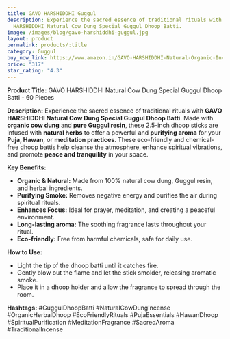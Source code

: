 ```yaml
---
title: GAVO HARSHIDDHI Guggul
description: Experience the sacred essence of traditional rituals with GAVO
  HARSHIDDHI Natural Cow Dung Special Guggul Dhoop Batti.
image: /images/blog/gavo-harshiddhi-guggul.jpg
layout: product
permalink: products/:title
category: Guggul
buy_now_link: https://www.amazon.in/GAVO-HARSHIDDHI-Natural-Organic-Incense/dp/B0B4WVHQ3Z/ref=sr_1_57_sspa?crid=274T8B0U72I18&tag=m0150-21
price: "317"
star_rating: "4.3"
---
```

**Product Title:**
GAVO HARSHIDDHI Natural Cow Dung Special Guggul Dhoop Batti - 60 Pieces

**Description:**
Experience the sacred essence of traditional rituals with **GAVO HARSHIDDHI Natural Cow Dung Special Guggul Dhoop Batti**. Made with **organic cow dung** and **pure Guggul resin**, these 2.5-inch dhoop sticks are infused with **natural herbs** to offer a powerful and **purifying aroma** for your **Puja, Hawan**, or **meditation practices**. These eco-friendly and chemical-free dhoop battis help cleanse the atmosphere, enhance spiritual vibrations, and promote **peace and tranquility** in your space.

**Key Benefits:**
- **Organic & Natural:** Made from 100% natural cow dung, Guggul resin, and herbal ingredients.
- **Purifying Smoke:** Removes negative energy and purifies the air during spiritual rituals.
- **Enhances Focus:** Ideal for prayer, meditation, and creating a peaceful environment.
- **Long-lasting aroma:** The soothing fragrance lasts throughout your ritual.
- **Eco-friendly:** Free from harmful chemicals, safe for daily use.

**How to Use:**
- Light the tip of the dhoop batti until it catches fire.
- Gently blow out the flame and let the stick smolder, releasing aromatic smoke.
- Place it in a dhoop holder and allow the fragrance to spread through the room.

**Hashtags:**
#GuggulDhoopBatti #NaturalCowDungIncense #OrganicHerbalDhoop #EcoFriendlyRituals #PujaEssentials #HawanDhoop #SpiritualPurification #MeditationFragrance #SacredAroma #TraditionalIncense
